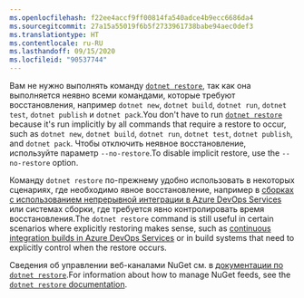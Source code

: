 ```yaml
---
ms.openlocfilehash: f22ee4accf9ff00814fa540adce4b9ecc6686da4
ms.sourcegitcommit: 27a15a55019f6b5f2733961738babe94aec0def3
ms.translationtype: HT
ms.contentlocale: ru-RU
ms.lasthandoff: 09/15/2020
ms.locfileid: "90537744"
---
```

<span data-ttu-id="4a8fc-101">Вам не нужно выполнять команду [`dotnet restore`](~/docs/core/tools/dotnet-restore.md), так как она выполняется неявно всеми командами, которые требуют восстановления, например `dotnet new`, `dotnet build`, `dotnet run`, `dotnet test`, `dotnet publish` и `dotnet pack`.</span><span class="sxs-lookup"><span data-stu-id="4a8fc-101">You don't have to run [`dotnet restore`](~/docs/core/tools/dotnet-restore.md) because it's run implicitly by all commands that require a restore to occur, such as `dotnet new`, `dotnet build`, `dotnet run`, `dotnet test`, `dotnet publish`, and `dotnet pack`.</span></span> <span data-ttu-id="4a8fc-102">Чтобы отключить неявное восстановление, используйте параметр `--no-restore`.</span><span class="sxs-lookup"><span data-stu-id="4a8fc-102">To disable implicit restore, use the `--no-restore` option.</span></span>

<span data-ttu-id="4a8fc-103">Команду `dotnet restore` по-прежнему удобно использовать в некоторых сценариях, где необходимо явное восстановление, например в [сборках с использованием непрерывной интеграции в Azure DevOps Services](/azure/devops/build-release/apps/aspnet/build-aspnet-core) или системах сборки, где требуется явно контролировать время восстановления.</span><span class="sxs-lookup"><span data-stu-id="4a8fc-103">The `dotnet restore` command is still useful in certain scenarios where explicitly restoring makes sense, such as [continuous integration builds in Azure DevOps Services](/azure/devops/build-release/apps/aspnet/build-aspnet-core) or in build systems that need to explicitly control when the restore occurs.</span></span>

<span data-ttu-id="4a8fc-104">Сведения об управлении веб-каналами NuGet см. в [документации по `dotnet restore`](../docs/core/tools/dotnet-restore.md).</span><span class="sxs-lookup"><span data-stu-id="4a8fc-104">For information about how to manage NuGet feeds, see the [`dotnet restore` documentation](../docs/core/tools/dotnet-restore.md).</span></span>
